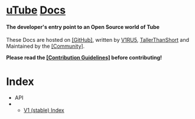 # [uTube](https://ckstudios2018.github.io/OpenSource-uTube) [Docs](https://Common-Codes.github.io/docs.utube)
#### The developer's entry point to an Open Source world of Tube

These Docs are hosted on [[GitHub]](https://github.com/Common-Codes/docs.utube), written by [V1RU5](https://github.com/jodri-code), [TallerThanShort](https://github.com/TallerThanShort) and Maintained by the [[Community]](https://github.com/Common-Codes/docs.utube/graphs/contributors).

**Please read the [[Contribution Guidelines]](https://common-codes.github.io/docs.utube/contributing) before contributing!**

# Index
- API
- - [V1 (stable) Index](https://common-codes.github.io/docs.utube/api/v1)
